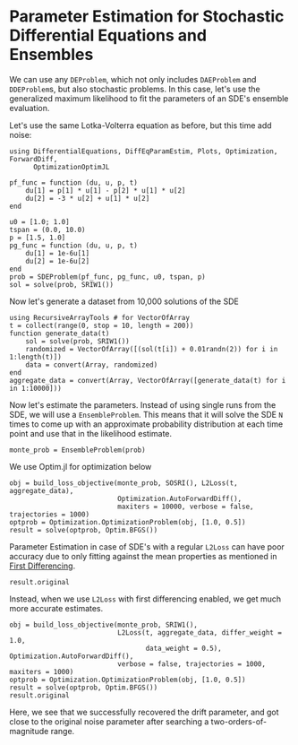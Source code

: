 # Parameter Estimation for Stochastic Differential Equations and Ensembles

We can use any `DEProblem`, which not only includes `DAEProblem` and `DDEProblem`s,
but also stochastic problems. In this case, let's use the generalized maximum
likelihood to fit the parameters of an SDE's ensemble evaluation.

Let's use the same Lotka-Volterra equation as before, but this time add noise:

```@example sde
using DifferentialEquations, DiffEqParamEstim, Plots, Optimization, ForwardDiff,
      OptimizationOptimJL

pf_func = function (du, u, p, t)
    du[1] = p[1] * u[1] - p[2] * u[1] * u[2]
    du[2] = -3 * u[2] + u[1] * u[2]
end

u0 = [1.0; 1.0]
tspan = (0.0, 10.0)
p = [1.5, 1.0]
pg_func = function (du, u, p, t)
    du[1] = 1e-6u[1]
    du[2] = 1e-6u[2]
end
prob = SDEProblem(pf_func, pg_func, u0, tspan, p)
sol = solve(prob, SRIW1())
```

Now let's generate a dataset from 10,000 solutions of the SDE

```@example sde
using RecursiveArrayTools # for VectorOfArray
t = collect(range(0, stop = 10, length = 200))
function generate_data(t)
    sol = solve(prob, SRIW1())
    randomized = VectorOfArray([(sol(t[i]) + 0.01randn(2)) for i in 1:length(t)])
    data = convert(Array, randomized)
end
aggregate_data = convert(Array, VectorOfArray([generate_data(t) for i in 1:10000]))
```

Now let's estimate the parameters. Instead of using single runs from the SDE, we
will use a `EnsembleProblem`. This means that it will solve the SDE `N` times
to come up with an approximate probability distribution at each time point and
use that in the likelihood estimate.

```@example sde
monte_prob = EnsembleProblem(prob)
```

We use Optim.jl for optimization below

```@example sde
obj = build_loss_objective(monte_prob, SOSRI(), L2Loss(t, aggregate_data),
                           Optimization.AutoForwardDiff(),
                           maxiters = 10000, verbose = false, trajectories = 1000)
optprob = Optimization.OptimizationProblem(obj, [1.0, 0.5])
result = solve(optprob, Optim.BFGS())
```

Parameter Estimation in case of SDE's with a regular `L2Loss` can have poor accuracy due to only fitting against the mean properties as mentioned in [First Differencing](http://docs.juliadiffeq.org/dev/analysis/parameter_estimation/#First-differencing-1).

```@example sde
result.original
```

Instead, when we use `L2Loss` with first differencing enabled, we get much more accurate estimates.

```@example sde
obj = build_loss_objective(monte_prob, SRIW1(),
                           L2Loss(t, aggregate_data, differ_weight = 1.0,
                                  data_weight = 0.5), Optimization.AutoForwardDiff(),
                           verbose = false, trajectories = 1000, maxiters = 1000)
optprob = Optimization.OptimizationProblem(obj, [1.0, 0.5])
result = solve(optprob, Optim.BFGS())
result.original
```

Here, we see that we successfully recovered the drift parameter, and got close to
the original noise parameter after searching a two-orders-of-magnitude range.
